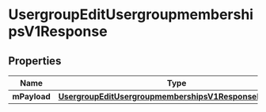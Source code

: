 
# UsergroupEditUsergroupmembershipsV1Response

## Properties
| Name | Type | Description | Notes |
| ------------ | ------------- | ------------- | ------------- |
| **mPayload** | [**UsergroupEditUsergroupmembershipsV1ResponseMPayload**](UsergroupEditUsergroupmembershipsV1ResponseMPayload.md) |  |  |



